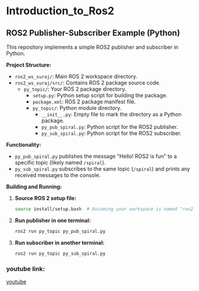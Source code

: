 # Introduction_to_Ros2

## ROS2 Publisher-Subscriber Example (Python)

This repository implements a simple ROS2 publisher and subscriber in Python.

**Project Structure:**

* `ros2_ws_suraj/`: Main ROS 2 workspace directory.
* `ros2_ws_suraj/src/`: Contains ROS 2 package source code.
    * `py_topic/`: Your ROS 2 package directory.
        * `setup.py`: Python setup script for building the package.
        * `package.xml`: ROS 2 package manifest file.
        * `py_topic/`: Python module directory.
            * `__init__.py`: Empty file to mark the directory as a Python package.
            * `py_pub_spiral.py`: Python script for the ROS2 publisher.
            * `py_sub_spiral.py`: Python script for the ROS2 subscriber.

**Functionality:**

* `py_pub_spiral.py` publishes the message "Hello! ROS2 is fun" to a specific topic (likely named `/spiral`).
* `py_sub_spiral.py` subscribes to the same topic (`/spiral`) and prints any received messages to the console.

**Building and Running:**

1. **Source ROS 2 setup file:**

   ```bash
   source install/setup.bash  # Assuming your workspace is named "ros2_ws_suraj"
   ```

2. **Run publisher in one terminal:**

   ```bash
   ros2 run py_topic py_pub_spiral.py
   ```

3. **Run subscriber in another terminal:**

   ```bash
   ros2 run py_topic py_sub_spiral.py
   ```

### youtube link:

[youtube](https://youtu.be/iSwJCloTMt8)
